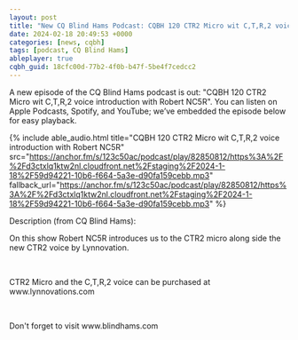 ```yaml
---
layout: post
title: "New CQ Blind Hams Podcast: CQBH 120 CTR2 Micro wit C,T,R,2 voice introduction with Robert NC5R"
date: 2024-02-18 20:49:53 +0000
categories: [news, cqbh]
tags: [podcast, CQ Blind Hams]
ableplayer: true
cqbh_guid: 18cfc00d-77b2-4f0b-b47f-5be4f7cedcc2
---
```


A new episode of the CQ Blind Hams podcast is out: "CQBH 120 CTR2 Micro wit C,T,R,2 voice introduction with Robert NC5R". You can listen on Apple Podcasts, Spotify, and YouTube; we’ve embedded the episode below for easy playback.

{% include able_audio.html title="CQBH 120 CTR2 Micro wit C,T,R,2 voice introduction with Robert NC5R" src="https://anchor.fm/s/123c50ac/podcast/play/82850812/https%3A%2F%2Fd3ctxlq1ktw2nl.cloudfront.net%2Fstaging%2F2024-1-18%2F59d94221-10b6-f664-5a3e-d90fa159cebb.mp3" fallback_url="https://anchor.fm/s/123c50ac/podcast/play/82850812/https%3A%2F%2Fd3ctxlq1ktw2nl.cloudfront.net%2Fstaging%2F2024-1-18%2F59d94221-10b6-f664-5a3e-d90fa159cebb.mp3" %}

Description (from CQ Blind Hams):

<p>On this show Robert NC5R introduces us to the CTR2 micro along side the new CTR2 voice by Lynnovation. </p>
<p><br></p>
<p>CTR2 Micro and the C,T,R,2 voice can be purchased at www.lynnovations.com</p>
<p><br></p>
<p>Don&#39;t forget to visit www.blindhams.com</p>
